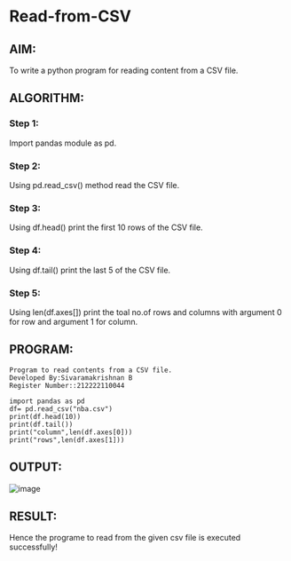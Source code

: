# Read-from-CSV

## AIM:
To write a python program for reading content from a CSV file.

## ALGORITHM:

### Step 1:
Import pandas module as pd.

### Step 2:
Using pd.read_csv() method read the CSV file.

### Step 3:
Using df.head() print the first 10 rows of the CSV file.

### Step 4:
Using df.tail() print the last 5 of the CSV file.

### Step 5:
Using len(df.axes[]) print the toal no.of rows and columns with argument 0 for row and argument 1 for column.

## PROGRAM:
```
Program to read contents from a CSV file.
Developed By:Sivaramakrishnan B
Register Number::212222110044

import pandas as pd
df= pd.read_csv("nba.csv")
print(df.head(10))
print(df.tail())
print("column",len(df.axes[0]))
print("rows",len(df.axes[1]))
```
## OUTPUT:
![image](https://github.com/SivaramakrishnanBaskar/Read-from-CSV/assets/119476322/9eb458c9-0054-4404-ad13-56fb9dffd265)

## RESULT:
Hence the programe to read from the given csv file is executed successfully!

